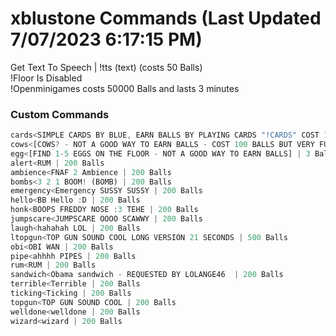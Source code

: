 # xblustone Commands (Last Updated 7/07/2023 6:17:15 PM)
Get Text To Speech | !tts (text) (costs 50 Balls) <br>
!Floor Is Disabled <br>
!Openminigames costs 50000 Balls and lasts 3 minutes <br>
### Custom Commands <br>
```js
cards<SIMPLE CARDS BY BLUE, EARN BALLS BY PLAYING CARDS "!CARDS" COST 100 BALLS TO ENTER] | 100 Balls
cows<[COWS? - NOT A GOOD WAY TO EARN BALLS - COST 100 BALLS BUT VERY FUN] | 100 Balls
egg<[FIND 1-5 EGGS ON THE FLOOR - NOT A GOOD WAY TO EARN BALLS] | 3 Balls
alert<RUM | 200 Balls
ambience<FNAF 2 Ambience | 200 Balls
bombs<3 2 1 BOOM! (BOMB) | 200 Balls
emergency<Emergency SUSSY SUSSY | 200 Balls
hello<BB Hello :D | 200 Balls
honk<BOOPS FREDDY NOSE :3 TEHE | 200 Balls
jumpscare<JUMPSCARE OOOO SCAWWY | 200 Balls
laugh<hahahah LOL | 200 Balls
ltopgun<TOP GUN SOUND COOL LONG VERSION 21 SECONDS | 500 Balls
obi<OBI WAN | 200 Balls
pipe<ahhhh PIPES | 200 Balls
rum<RUM | 200 Balls
sandwich<Obama sandwich - REQUESTED BY LOLANGE46  | 200 Balls
terrible<Terrible | 200 Balls
ticking<Ticking | 200 Balls
topgun<TOP GUN SOUND COOL | 200 Balls
welldone<welldone | 200 Balls
wizard<wizard | 200 Balls
